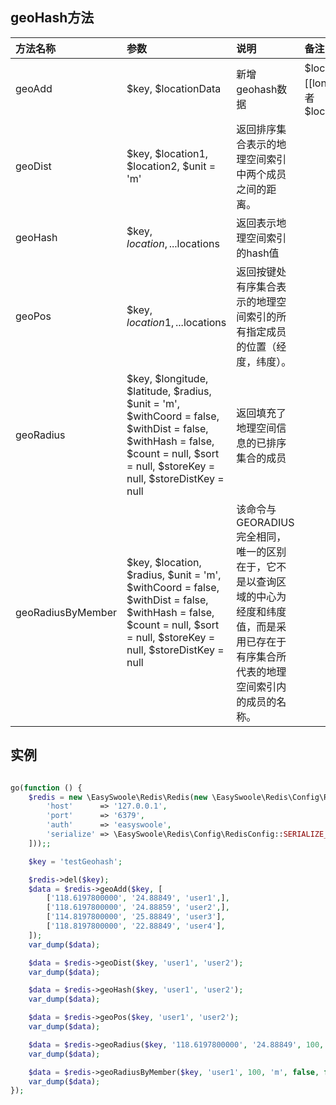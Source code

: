 ## geoHash方法


| 方法名称          | 参数                                                                                                                                                                             | 说明                                                                                                                             | 备注                                                                                                                   |
|:------------------|:---------------------------------------------------------------------------------------------------------------------------------------------------------------------------------|:---------------------------------------------------------------------------------------------------------------------------------|:----------------------------------------------------------------------------------------------------------------------|
| geoAdd            | $key, $locationData                                                                                                                                                              | 新增geohash数据                                                                                                                   | $locationData为一个数组,写法为:\[\[longitude=>'',latitude=>'',name=>'']] 或者 $locationData\[\[longitude,latitude,name]] |
| geoDist           | $key, $location1, $location2, $unit = 'm'                                                                                                                                        | 返回排序集合表示的地理空间索引中两个成员之间的距离。                                                                                   |                                                                                                                       |
| geoHash           | $key, $location, ...$locations                                                                                                                                                   | 返回表示地理空间索引的hash值                                                                                                        |                                                                                                                       |
| geoPos            | $key, $location1, ...$locations                                                                                                                                                  | 返回按键处有序集合表示的地理空间索引的所有指定成员的位置（经度，纬度）。                                                                 |                                                                                                                       |
| geoRadius         | $key, $longitude, $latitude, $radius, $unit = 'm', $withCoord = false, $withDist = false, $withHash = false, $count = null, $sort = null, $storeKey = null, $storeDistKey = null | 返回填充了地理空间信息的已排序集合的成员                                                                                             |                                                                                                                       |
| geoRadiusByMember | $key, $location, $radius, $unit = 'm', $withCoord = false, $withDist = false, $withHash = false, $count = null, $sort = null, $storeKey = null, $storeDistKey = null             | 该命令与 GEORADIUS 完全相同，唯一的区别在于，它不是以查询区域的中心为经度和纬度值，而是采用已存在于有序集合所代表的地理空间索引内的成员的名称。 |                                                                                                                       |


## 实例
```php

go(function () {
    $redis = new \EasySwoole\Redis\Redis(new \EasySwoole\Redis\Config\RedisConfig([
        'host'      => '127.0.0.1',
        'port'      => '6379',
        'auth'      => 'easyswoole',
        'serialize' => \EasySwoole\Redis\Config\RedisConfig::SERIALIZE_NONE
    ]));;

    $key = 'testGeohash';

    $redis->del($key);
    $data = $redis->geoAdd($key, [
        ['118.6197800000', '24.88849', 'user1',],
        ['118.6197800000', '24.88859', 'user2',],
        ['114.8197800000', '25.88849', 'user3'],
        ['118.8197800000', '22.88849', 'user4'],
    ]);
    var_dump($data);

    $data = $redis->geoDist($key, 'user1', 'user2');
    var_dump($data);

    $data = $redis->geoHash($key, 'user1', 'user2');
    var_dump($data);

    $data = $redis->geoPos($key, 'user1', 'user2');
    var_dump($data);

    $data = $redis->geoRadius($key, '118.6197800000', '24.88849', 100, 'm', false, false, false, 'desc');
    var_dump($data);

    $data = $redis->geoRadiusByMember($key, 'user1', 100, 'm', false, false, false, 'desc');
    var_dump($data);
});
```
